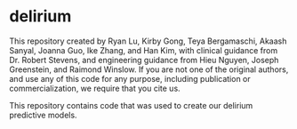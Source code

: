 # delirium

This repository created by Ryan Lu, Kirby Gong, Teya Bergamaschi, Akaash Sanyal, Joanna Guo, Ike Zhang, and Han Kim, with clinical guidance from Dr. Robert Stevens, and engineering guidance from Hieu Nguyen, Joseph Greenstein, and Raimond Winslow. 
If you are not one of the original authors, and use any of this code for any purpose, including publication or commercialization, we require that you cite us. 

This repository contains code that was used to create our delirium predictive models. 
